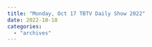 ```yaml
---
title: "Monday, Oct 17 TBTV Daily Show 2022"
date: 2022-10-18
categories: 
  - "archives"
---
```



